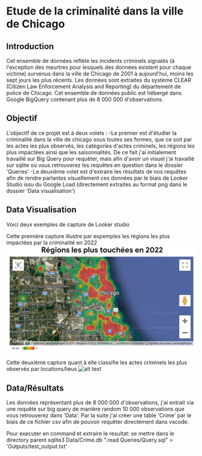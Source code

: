 # Etude de la criminalité dans la ville de Chicago

## Introduction 
Cet ensemble de données reflète les incidents criminels signalés (à l'exception des meurtres pour lesquels des données existent pour chaque victime) survenus dans la ville de Chicago de 2001 à aujourd'hui, moins les sept jours les plus récents. Les données sont extraites du système CLEAR (Citizen Law Enforcement Analysis and Reporting) du département de police de Chicago.
Cet ensemble de données public est hébergé dans Google BigQuery contenant plus de 8 000 000 d'observations.

## Objectif 
L'objectif de ce projet est à deux volets :
-Le premier est d'étudier la criminalité dans la ville de chicago sous toutes ses formes, que ce soit par les actes les plus observés, les catégories d'actes criminels, les régions les plus impactées ainsi que les saisonnalités. De ce fait j'ai initialement travaillé sur Big Query pour requêter, mais afin d'avoir un visuel j'ai travaillé sur sqlite où vous retrouverez les requêtes en question dans le dossier 'Queries'
-Le deuxième volet est d'extraire les résultats de nos requêtes afin de rendre parlantes visuellement ces données par le biais de Looker Studio issu du Google Load (directement extraites au format png dans le dossier 'Data visualisation')


## Data Visualisation
Voici deux exemples de capture de Looker studio 

Cette première capture illustre par expemples les régions les plus impactées par la criminalité en 2022
![alt text](<Data visualization/Crimes_regions_2022.png>)

Cette deuxième capture quant à elle classifie les actes criminels les plus observés par locations/lieus
![alt text](<Data visualization/Actes_les_plus_observés.png>)


## Data/Résultats
Les données représentant plus de 8 000 000 d'observations, j'ai extrait via une requête sur big query de manière random 10 000 observations que vous retrouverez dans 'Data'.
Par la suite j'ai créer une table 'Crime' par le biais de ce fichier csv afin de pouvoir requêter directement dans vscode.

Pour executer en command et extraire le resultat:
se mettre dans le directory parent
sqlite3 Data/Crime.db ".read Queries/Query.sql" > 'Outputs/test_output.txt'